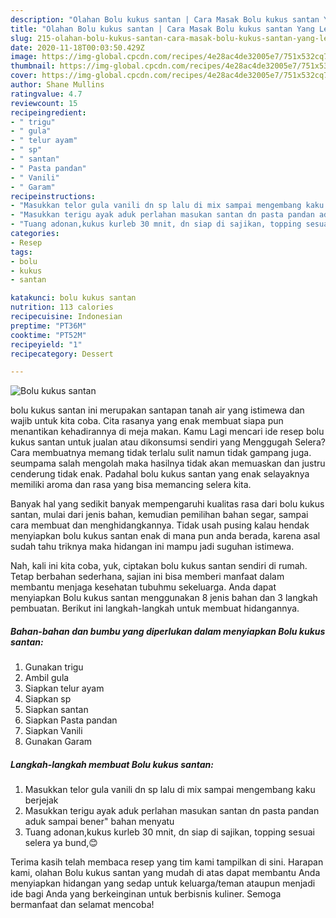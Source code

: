 ```yaml
---
description: "Olahan Bolu kukus santan | Cara Masak Bolu kukus santan Yang Lezat"
title: "Olahan Bolu kukus santan | Cara Masak Bolu kukus santan Yang Lezat"
slug: 215-olahan-bolu-kukus-santan-cara-masak-bolu-kukus-santan-yang-lezat
date: 2020-11-18T00:03:50.429Z
image: https://img-global.cpcdn.com/recipes/4e28ac4de32005e7/751x532cq70/bolu-kukus-santan-foto-resep-utama.jpg
thumbnail: https://img-global.cpcdn.com/recipes/4e28ac4de32005e7/751x532cq70/bolu-kukus-santan-foto-resep-utama.jpg
cover: https://img-global.cpcdn.com/recipes/4e28ac4de32005e7/751x532cq70/bolu-kukus-santan-foto-resep-utama.jpg
author: Shane Mullins
ratingvalue: 4.7
reviewcount: 15
recipeingredient:
- " trigu"
- " gula"
- " telur ayam"
- " sp"
- " santan"
- " Pasta pandan"
- " Vanili"
- " Garam"
recipeinstructions:
- "Masukkan telor gula vanili dn sp lalu di mix sampai mengembang kaku berjejak"
- "Masukkan terigu ayak aduk perlahan masukan santan dn pasta pandan aduk sampai bener&#34; bahan menyatu"
- "Tuang adonan,kukus kurleb 30 mnit, dn siap di sajikan, topping sesuai selera ya bund,😊"
categories:
- Resep
tags:
- bolu
- kukus
- santan

katakunci: bolu kukus santan 
nutrition: 113 calories
recipecuisine: Indonesian
preptime: "PT36M"
cooktime: "PT52M"
recipeyield: "1"
recipecategory: Dessert

---
```



![Bolu kukus santan](https://img-global.cpcdn.com/recipes/4e28ac4de32005e7/751x532cq70/bolu-kukus-santan-foto-resep-utama.jpg)


bolu kukus santan ini merupakan santapan tanah air yang istimewa dan wajib untuk kita coba. Cita rasanya yang enak membuat siapa pun menantikan kehadirannya di meja makan.
Kamu Lagi mencari ide resep bolu kukus santan untuk jualan atau dikonsumsi sendiri yang Menggugah Selera? Cara membuatnya memang tidak terlalu sulit namun tidak gampang juga. seumpama salah mengolah maka hasilnya tidak akan memuaskan dan justru cenderung tidak enak. Padahal bolu kukus santan yang enak selayaknya memiliki aroma dan rasa yang bisa memancing selera kita.

Banyak hal yang sedikit banyak mempengaruhi kualitas rasa dari bolu kukus santan, mulai dari jenis bahan, kemudian pemilihan bahan segar, sampai cara membuat dan menghidangkannya. Tidak usah pusing kalau hendak menyiapkan bolu kukus santan enak di mana pun anda berada, karena asal sudah tahu triknya maka hidangan ini mampu jadi suguhan istimewa.




Nah, kali ini kita coba, yuk, ciptakan bolu kukus santan sendiri di rumah. Tetap berbahan sederhana, sajian ini bisa memberi manfaat dalam membantu menjaga kesehatan tubuhmu sekeluarga. Anda dapat menyiapkan Bolu kukus santan menggunakan 8 jenis bahan dan 3 langkah pembuatan. Berikut ini langkah-langkah untuk membuat hidangannya.

<!--inarticleads1-->

##### Bahan-bahan dan bumbu yang diperlukan dalam menyiapkan Bolu kukus santan:

1. Gunakan  trigu
1. Ambil  gula
1. Siapkan  telur ayam
1. Siapkan  sp
1. Siapkan  santan
1. Siapkan  Pasta pandan
1. Siapkan  Vanili
1. Gunakan  Garam




<!--inarticleads2-->

##### Langkah-langkah membuat Bolu kukus santan:

1. Masukkan telor gula vanili dn sp lalu di mix sampai mengembang kaku berjejak
1. Masukkan terigu ayak aduk perlahan masukan santan dn pasta pandan aduk sampai bener&#34; bahan menyatu
1. Tuang adonan,kukus kurleb 30 mnit, dn siap di sajikan, topping sesuai selera ya bund,😊




Terima kasih telah membaca resep yang tim kami tampilkan di sini. Harapan kami, olahan Bolu kukus santan yang mudah di atas dapat membantu Anda menyiapkan hidangan yang sedap untuk keluarga/teman ataupun menjadi ide bagi Anda yang berkeinginan untuk berbisnis kuliner. Semoga bermanfaat dan selamat mencoba!
